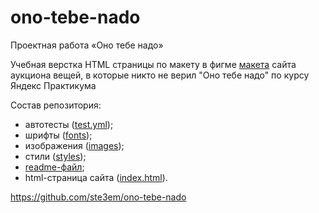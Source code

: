 # ono-tebe-nado
Проектная работа «Оно тебе надо»



Учебная верстка HTML страницы по макету в фигме [макета](https://www.figma.com/file/8KwhMpv8qnDocX4NVFQBpn/%232-Оно-тебе-надо) сайта аукциона вещей, в которые никто не верил "Оно тебе надо" по курсу Яндекс Практикума

Состав репозитория:
- автотесты ([test.yml](https://github.com/ste3em/ono-tebe-nado/blob/main/.github/workflows/tests.yml));
- шрифты ([fonts](https://github.com/ste3em/ono-tebe-nado/tree/main/fonts));
- изображения ([images](https://github.com/ste3em/ono-tebe-nado/tree/main/images));
- стили ([styles](https://github.com/ste3em/ono-tebe-nado/tree/main/styles));
- [readme-файл](https://github.com/ste3em/ono-tebe-nado/blob/main/README.md);
- html-страница сайта ([index.html](https://github.com/ste3em/ono-tebe-nado/blob/main/index.html)).

https://github.com/ste3em/ono-tebe-nado
